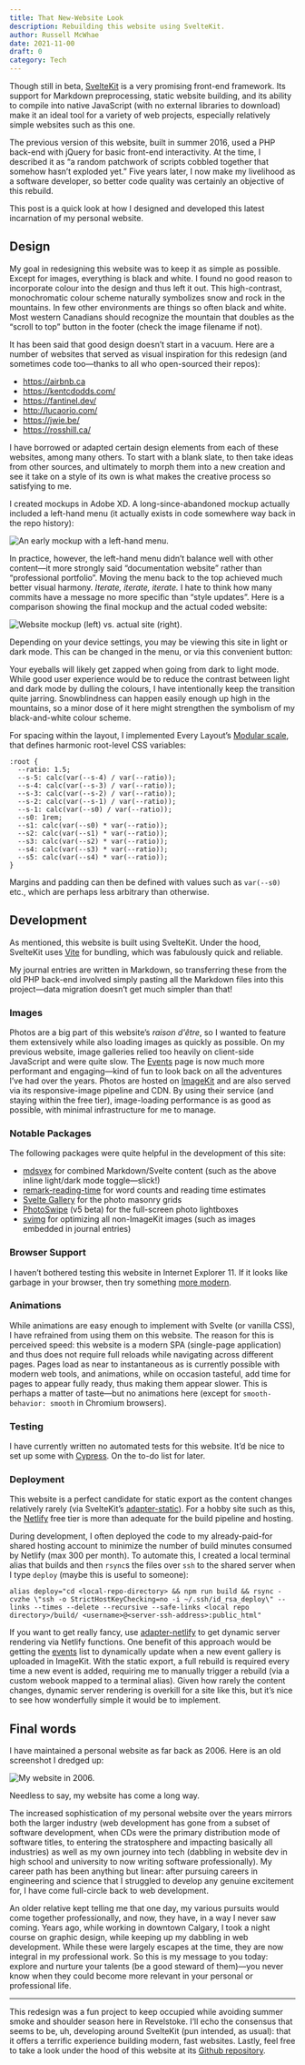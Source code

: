 ```yaml
---
title: That New-Website Look
description: Rebuilding this website using SvelteKit.
author: Russell McWhae
date: 2021-11-00
draft: 0
category: Tech
---
```


<script>
  import Image from 'svimg'
  import ThemeSwitcher from '$lib/components/nav/ThemeSwitcher.svelte'
  import Caption from '$lib/components/images/Caption.svelte'
</script>

Though still in beta, [SvelteKit](https://kit.svelte.dev/) is a very promising front-end framework. Its support for Markdown preprocessing, static website building, and its ability to compile into native JavaScript (with no external libraries to download) make it an ideal tool for a variety of web projects, especially relatively simple websites such as this one.

The previous version of this website, built in summer 2016, used a PHP back-end with jQuery for basic front-end interactivity. At the time, I described it as “a random patchwork of scripts cobbled together that somehow hasn’t exploded yet.” Five years later, I now make my livelihood as a software developer, so better code quality was certainly an objective of this rebuild.

This post is a quick look at how I designed and developed this latest incarnation of my personal website.

## Design

My goal in redesigning this website was to keep it as simple as possible. Except for images, everything is black and white. I found no good reason to incorporate colour into the design and thus left it out. This high-contrast, monochromatic colour scheme naturally symbolizes snow and rock in the mountains. In few other environments are things so often black and white. Most western Canadians should recognize the mountain that doubles as the “scroll to top” button in the footer (check the image filename if not).

It has been said that good design doesn’t start in a vacuum. Here are a number of websites that served as visual inspiration for this redesign (and sometimes code too—thanks to all who open-sourced their repos):

-   https://airbnb.ca
-   https://kentcdodds.com/
-   https://fantinel.dev/
-   http://lucaorio.com/
-   https://jwie.be/
-   https://rosshill.ca/

I have borrowed or adapted certain design elements from each of these websites, among many others. To start with a blank slate, to then take ideas from other sources, and ultimately to morph them into a new creation and see it take on a style of its own is what makes the creative process so satisfying to me.

I created mockups in Adobe XD. A long-since-abandoned mockup actually included a left-hand menu (it actually exists in code somewhere way back in the repo history):

<Caption text='An early mockup with a left-hand menu.'>
<Image src="/journal-images/new-website-left-menu.png" alt="An early mockup with a left-hand menu." />
</Caption>

In practice, however, the left-hand menu didn’t balance well with other content—it more strongly said “documentation website” rather than “professional portfolio”. Moving the menu back to the top achieved much better visual harmony. _Iterate, iterate, iterate._ I hate to think how many commits have a message no more specific than “style updates”. Here is a comparison showing the final mockup and the actual coded website:

<Caption text='Website mockup (left) vs. actual site (right).'>
<Image src="/journal-images/new-website-mockup-vs-actual.jpg" alt="Website mockup (left) vs. actual site (right)." />
</Caption>

Depending on your device settings, you may be viewing this site in light or dark mode. This can be changed in the menu, or via this convenient button:

<ThemeSwitcher />

Your eyeballs will likely get zapped when going from dark to light mode. While good user experience would be to reduce the contrast between light and dark mode by dulling the colours, I have intentionally keep the transition quite jarring. Snowblindness can happen easily enough up high in the mountains, so a minor dose of it here might strengthen the symbolism of my black-and-white colour scheme.

For spacing within the layout, I implemented Every Layout’s [Modular scale](https://every-layout.dev/rudiments/modular-scale/), that defines harmonic root-level CSS variables:

```
:root {
  --ratio: 1.5;
  --s-5: calc(var(--s-4) / var(--ratio));
  --s-4: calc(var(--s-3) / var(--ratio));
  --s-3: calc(var(--s-2) / var(--ratio));
  --s-2: calc(var(--s-1) / var(--ratio));
  --s-1: calc(var(--s0) / var(--ratio));
  --s0: 1rem;
  --s1: calc(var(--s0) * var(--ratio));
  --s2: calc(var(--s1) * var(--ratio));
  --s3: calc(var(--s2) * var(--ratio));
  --s4: calc(var(--s3) * var(--ratio));
  --s5: calc(var(--s4) * var(--ratio));
}
```

Margins and padding can then be defined with values such as `var(--s0)` etc., which are perhaps less arbitrary than otherwise.

## Development

As mentioned, this website is built using SvelteKit. Under the hood, SvelteKit uses [Vite](https://vitejs.dev/) for bundling, which was fabulously quick and reliable.

My journal entries are written in Markdown, so transferring these from the old PHP back-end involved simply pasting all the Markdown files into this project—data migration doesn’t get much simpler than that!

### Images

Photos are a big part of this website’s _raison d'être_, so I wanted to feature them extensively while also loading images as quickly as possible. On my previous website, image galleries relied too heavily on client-side JavaScript and were quite slow. The [Events](/events) page is now much more performant and engaging—kind of fun to look back on all the adventures I’ve had over the years. Photos are hosted on [ImageKit](https://imagekit.io/) and are also served via its responsive-image pipeline and CDN. By using their service (and staying within the free tier), image-loading performance is as good as possible, with minimal infrastructure for me to manage.

### Notable Packages

The following packages were quite helpful in the development of this site:

-   [mdsvex](https://mdsvex.pngwn.io/) for combined Markdown/Svelte content (such as the above inline light/dark mode toggle—slick!)
-   [remark-reading-time](https://github.com/mattjennings/remark-reading-time) for word counts and reading time estimates
-   [Svelte Gallery](https://www.npmjs.com/package/svelte-gallery) for the photo masonry grids
-   [PhotoSwipe](https://photoswipe.com/) (v5 beta) for the full-screen photo lightboxes
-   [svimg](https://github.com/xiphux/svimg) for optimizing all non-ImageKit images (such as images embedded in journal entries)

### Browser Support

I haven’t bothered testing this website in Internet Explorer 11. If it looks like garbage in your browser, then try something [more modern](https://bestvpn.org/outdatedbrowser/en).

### Animations

While animations are easy enough to implement with Svelte (or vanilla CSS), I have refrained from using them on this website. The reason for this is perceived speed: this website is a modern SPA (single-page application) and thus does not require full reloads while navigating across different pages. Pages load as near to instantaneous as is currently possible with modern web tools, and animations, while on occasion tasteful, add time for pages to appear fully ready, thus making them appear slower. This is perhaps a matter of taste—but no animations here (except for `smooth-behavior: smooth` in Chromium browsers).

### Testing

I have currently written no automated tests for this website. It’d be nice to set up some with [Cypress](http://cypress.io). On the to-do list for later.

### Deployment

This website is a perfect candidate for static export as the content changes relatively rarely (via SvelteKit’s [adapter-static](https://github.com/sveltejs/kit/tree/master/packages/adapter-static)). For a hobby site such as this, the [Netlify](https://www.netlify.com/) free tier is more than adequate for the build pipeline and hosting.

During development, I often deployed the code to my already-paid-for shared hosting account to minimize the number of build minutes consumed by Netlify (max 300 per month). To automate this, I created a local terminal alias that builds and then `rsync`s the files over `ssh` to the shared server when I type `deploy` (maybe this is useful to someone):

```
alias deploy="cd <local-repo-directory> && npm run build && rsync -cvzhe \"ssh -o StrictHostKeyChecking=no -i ~/.ssh/id_rsa_deploy\" --links --times --delete --recursive --safe-links <local repo directory>/build/ <username>@<server-ssh-address>:public_html"
```

If you want to get really fancy, use [adapter-netlify](https://github.com/sveltejs/kit/tree/master/packages/adapter-netlify) to get dynamic server rendering via Netlify functions. One benefit of this approach would be getting the [events](/events) list to dynamically update when a new event gallery is uploaded in ImageKit. With the static export, a full rebuild is required every time a new event is added, requiring me to manually trigger a rebuild (via a custom webook mapped to a terminal alias). Given how rarely the content changes, dynamic server rendering is overkill for a site like this, but it’s nice to see how wonderfully simple it would be to implement.

## Final words

I have maintained a personal website as far back as 2006. Here is an old screenshot I dredged up:

<Caption text='My website in 2006.'>
<Image src="/journal-images/new-website-2006.jpg" alt="My website in 2006." />
</Caption>

Needless to say, my website has come a long way.

The increased sophistication of my personal website over the years mirrors both the larger industry (web development has gone from a subset of software development, when CDs were the primary distribution mode of software titles, to entering the stratosphere and impacting basically all industries) as well as my own journey into tech (dabbling in website dev in high school and university to now writing software professionally). My career path has been anything but linear: after pursuing careers in engineering and science that I struggled to develop any genuine excitement for, I have come full-circle back to web development.

An older relative kept telling me that one day, my various pursuits would come together professionally, and now, they have, in a way I never saw coming. Years ago, while working in downtown Calgary, I took a night course on graphic design, while keeping up my dabbling in web development. While these were largely escapes at the time, they are now integral in my professional work. So this is my message to you today: explore and nurture your talents (be a good steward of them)—you never know when they could become more relevant in your personal or professional life.

---

This redesign was a fun project to keep occupied while avoiding summer smoke and shoulder season here in Revelstoke. I’ll echo the consensus that seems to be, uh, developing around SvelteKit (pun intended, as usual): that it offers a terrific experience building modern, fast websites. Lastly, feel free to take a look under the hood of this website at its [Github repository](https://github.com/rmcwhae/russellmcwhae.ca).
